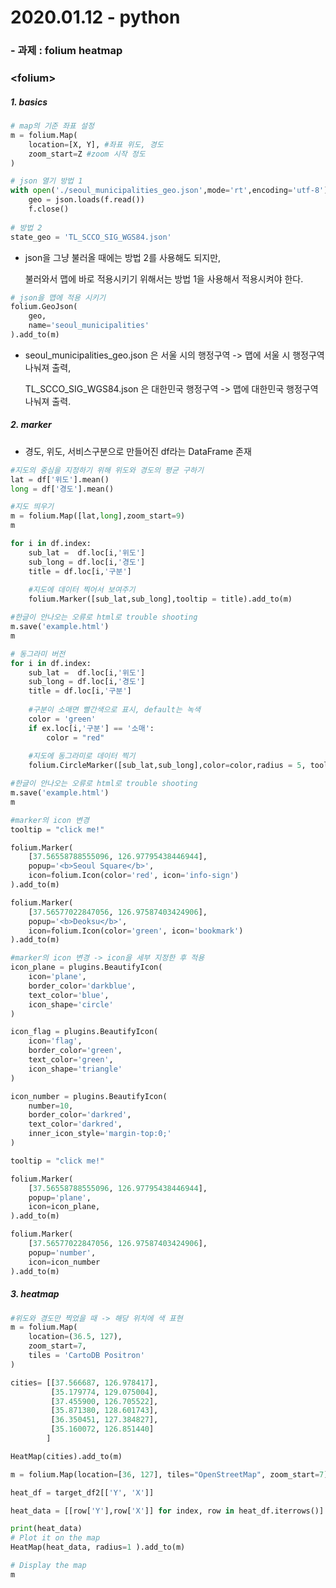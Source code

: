 # 2020.01.12 - python



### - 과제 : folium heatmap

### <**folium**>

##### 1. basics

```python
# map의 기준 좌표 설정
m = folium.Map(
	location=[X, Y], #좌표 위도, 경도
	zoom_start=Z #zoom 시작 정도
)
```

```python
# json 열기 방법 1
with open('./seoul_municipalities_geo.json',mode='rt',encoding='utf-8') as f:
    geo = json.loads(f.read())
    f.close()
    
# 방법 2
state_geo = 'TL_SCCO_SIG_WGS84.json'
```

- json을 그냥 불러올 때에는 방법 2를 사용해도 되지만,

  불러와서 맵에 바로 적용시키기 위해서는 방법 1을 사용해서 적용시켜야 한다.

```python
# json을 맵에 적용 시키기
folium.GeoJson(
    geo,
    name='seoul_municipalities'
).add_to(m)
```

- seoul_municipalities_geo.json 은 서울 시의 행정구역 -> 맵에 서울 시 행정구역 나눠져 출력, 

  TL_SCCO_SIG_WGS84.json 은 대한민국 행정구역 -> 맵에 대한민국 행정구역 나눠져 출력.

  

##### 2. marker

- 경도, 위도, 서비스구분으로 만들어진 df라는 DataFrame 존재

```python
#지도의 중심을 지정하기 위해 위도와 경도의 평균 구하기
lat = df['위도'].mean()
long = df['경도'].mean()

#지도 띄우기
m = folium.Map([lat,long],zoom_start=9)
m
```

```python
for i in df.index:
    sub_lat =  df.loc[i,'위도']
    sub_long = df.loc[i,'경도']
    title = df.loc[i,'구분']
    
    #지도에 데이터 찍어서 보여주기
    folium.Marker([sub_lat,sub_long],tooltip = title).add_to(m)

#한글이 안나오는 오류로 html로 trouble shooting 
m.save('example.html')
m
```

```python
# 동그라미 버전
for i in df.index:
    sub_lat =  df.loc[i,'위도']
    sub_long = df.loc[i,'경도']
    title = df.loc[i,'구분']
  
    #구분이 소매면 빨간색으로 표시, default는 녹색
    color = 'green'
    if ex.loc[i,'구분'] == '소매':
        color = "red"
        
    #지도에 동그라미로 데이터 찍기    
    folium.CircleMarker([sub_lat,sub_long],color=color,radius = 5, tooltip=title).add_to(m)

#한글이 안나오는 오류로 html로 trouble shooting
m.save('example.html')
m
```

```python
#marker의 icon 변경
tooltip = "click me!"

folium.Marker(
    [37.56558788555096, 126.97795438446944],
    popup='<b>Seoul Square</b>',
    icon=folium.Icon(color='red', icon='info-sign')
).add_to(m)

folium.Marker(
    [37.56577022847056, 126.97587403424906],
    popup='<b>Deoksu</b>',
    icon=folium.Icon(color='green', icon='bookmark')
).add_to(m)
```

```python
#marker의 icon 변경 -> icon을 세부 지정한 후 적용
icon_plane = plugins.BeautifyIcon(
    icon='plane',
    border_color='darkblue',
    text_color='blue',
    icon_shape='circle'
)

icon_flag = plugins.BeautifyIcon(
    icon='flag',
    border_color='green',
    text_color='green',
    icon_shape='triangle'
)

icon_number = plugins.BeautifyIcon(
    number=10,
    border_color='darkred',
    text_color='darkred',
    inner_icon_style='margin-top:0;'
)

tooltip = "click me!"

folium.Marker(
    [37.56558788555096, 126.97795438446944],
    popup='plane',
    icon=icon_plane,
).add_to(m)

folium.Marker(
    [37.56577022847056, 126.97587403424906],
    popup='number',
    icon=icon_number
).add_to(m)
```



##### 3. heatmap

```python
#위도와 경도만 찍었을 때 -> 해당 위치에 색 표현
m = folium.Map(
    location=(36.5, 127),
    zoom_start=7,
    tiles = 'CartoDB Positron'
)

cities= [[37.566687, 126.978417],
         [35.179774, 129.075004],
         [37.455900, 126.705522],
         [35.871380, 128.601743],
         [36.350451, 127.384827],
         [35.160072, 126.851440]
        ]

HeatMap(cities).add_to(m)
```

```python
m = folium.Map(location=[36, 127], tiles="OpenStreetMap", zoom_start=7)

heat_df = target_df2[['Y', 'X']]

heat_data = [[row['Y'],row['X']] for index, row in heat_df.iterrows()]

print(heat_data)
# Plot it on the map
HeatMap(heat_data, radius=1 ).add_to(m)

# Display the map
m
```

